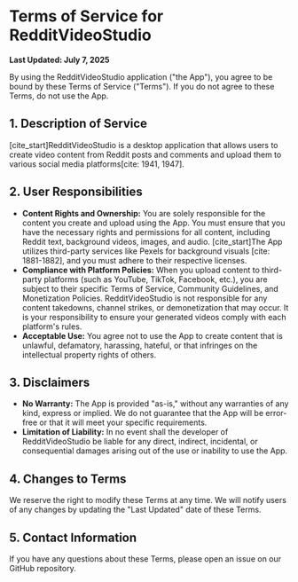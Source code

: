 # Terms of Service for RedditVideoStudio

**Last Updated: July 7, 2025**

By using the RedditVideoStudio application ("the App"), you agree to be bound by these Terms of Service ("Terms"). If you do not agree to these Terms, do not use the App.

## 1. Description of Service

[cite_start]RedditVideoStudio is a desktop application that allows users to create video content from Reddit posts and comments and upload them to various social media platforms[cite: 1941, 1947].

## 2. User Responsibilities

- **Content Rights and Ownership:** You are solely responsible for the content you create and upload using the App. You must ensure that you have the necessary rights and permissions for all content, including Reddit text, background videos, images, and audio. [cite_start]The App utilizes third-party services like Pexels for background visuals [cite: 1881-1882], and you must adhere to their respective licenses.
- **Compliance with Platform Policies:** When you upload content to third-party platforms (such as YouTube, TikTok, Facebook, etc.), you are subject to their specific Terms of Service, Community Guidelines, and Monetization Policies. RedditVideoStudio is not responsible for any content takedowns, channel strikes, or demonetization that may occur. It is your responsibility to ensure your generated videos comply with each platform's rules.
- **Acceptable Use:** You agree not to use the App to create content that is unlawful, defamatory, harassing, hateful, or that infringes on the intellectual property rights of others.

## 3. Disclaimers

- **No Warranty:** The App is provided "as-is," without any warranties of any kind, express or implied. We do not guarantee that the App will be error-free or that it will meet your specific requirements.
- **Limitation of Liability:** In no event shall the developer of RedditVideoStudio be liable for any direct, indirect, incidental, or consequential damages arising out of the use or inability to use the App.

## 4. Changes to Terms

We reserve the right to modify these Terms at any time. We will notify users of any changes by updating the "Last Updated" date of these Terms.

## 5. Contact Information

If you have any questions about these Terms, please open an issue on our GitHub repository.
